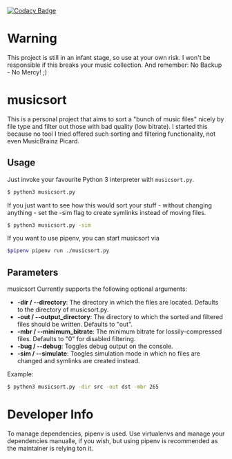 [![Codacy Badge](https://api.codacy.com/project/badge/Grade/10f45a8a26994d7c9a9373e76f73c085)](https://www.codacy.com/app/inbox-github/musicsort?utm_source=github.com&amp;utm_medium=referral&amp;utm_content=gadse/musicsort&amp;utm_campaign=Badge_Grade)

# Warning
This project is still in an infant stage, so use at your own risk. I won't be responsible if this breaks your music collection. And remember: No Backup - No Mercy! ;)

# musicsort
This is a personal project that aims to sort a "bunch of music files" nicely by file type and filter out those with bad quality (low bitrate). I started this because no tool I tried offered such sorting and filtering functionality, not even MusicBrainz Picard.

## Usage
Just invoke your favourite Python 3 interpreter with `musicsort.py`.
``` bash
$ python3 musicsort.py
```
If you just want to see how this would sort your stuff - without changing anything - set the -sim flag to create symlinks instead of moving files.
``` bash
$ python3 musicsort.py -sim
```

If you want to use pipenv, you can start musicsort via
``` bash
$pipenv pipenv run ./musicsort.py
```


## Parameters
musicsort Currently supports the following optional arguments:

-  **-dir / --directory**:  The directory in which the files are located. Defaults to the directory of musicsort.py.
-  **-out / --output_directory**:  The directory to which the sorted and filtered files should be written. Defaults to "out".
-  **-mbr / --minimum_bitrate**:  The minimum bitrate for lossily-compressed files. Defaults to "0" for disabled filtering.
-  **-bug / --debug**:  Toggles debug output on the console.
-  **-sim / --simulate**: Toogles simulation mode in which no files are changed and symlinks are created instead.

Example:
``` bash
$ python3 musicsort.py -dir src -out dst -mbr 265
```

# Developer Info
To manage dependencies, pipenv is used. Use virtualenvs and manage your dependencies manualle, if you wish, but using
pipenv is recommended as the maintainer is relying ton it.